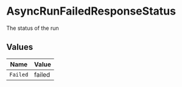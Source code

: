 # AsyncRunFailedResponseStatus

The status of the run


## Values

| Name     | Value    |
| -------- | -------- |
| `Failed` | failed   |